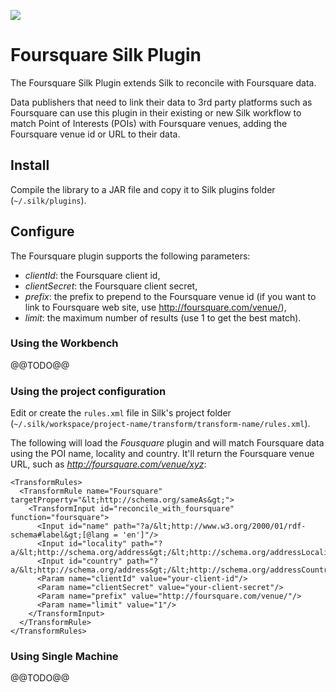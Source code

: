 <a href="http://insideout.io"><img src="https://insideout10.github.io/silk-foursquare-plugin/images/insideout10-opensource.png" /></a>

Foursquare Silk Plugin
======================

The Foursquare Silk Plugin extends Silk to reconcile with Foursquare data.

Data publishers that need to link their data to 3rd party platforms such as Foursquare can use this plugin in their
existing or new Silk workflow to match Point of Interests (POIs) with Foursquare venues, adding the Foursquare venue id
or URL to their data.

## Install

Compile the library to a JAR file and copy it to Silk plugins folder (`~/.silk/plugins`).


## Configure

The Foursquare plugin supports the following parameters:

 * *clientId*: the Foursquare client id,
 * *clientSecret*: the Foursquare client secret,
 * *prefix*: the prefix to prepend to the Foursquare venue id (if you want to link to Foursquare web site, use http://foursquare.com/venue/),
 * *limit*: the maximum number of results (use 1 to get the best match).


### Using the Workbench

@@TODO@@

### Using the project configuration

Edit or create the `rules.xml` file in Silk's project folder (`~/.silk/workspace/project-name/transform/transform-name/rules.xml`).

The following will load the *Fousquare* plugin and will match Foursquare data using the POI name, locality and country.
It'll return the Foursquare venue URL, such as _http://foursquare.com/venue/xyz_:

    <TransformRules>
      <TransformRule name="Foursquare" targetProperty="&lt;http://schema.org/sameAs&gt;">
        <TransformInput id="reconcile_with_foursquare" function="foursquare">
          <Input id="name" path="?a/&lt;http://www.w3.org/2000/01/rdf-schema#label&gt;[@lang = 'en']"/>
          <Input id="locality" path="?a/&lt;http://schema.org/address&gt;/&lt;http://schema.org/addressLocality&gt;"/>
          <Input id="country" path="?a/&lt;http://schema.org/address&gt;/&lt;http://schema.org/addressCountry&gt;"/>
          <Param name="clientId" value="your-client-id"/>
          <Param name="clientSecret" value="your-client-secret"/>
          <Param name="prefix" value="http://foursquare.com/venue/"/>
          <Param name="limit" value="1"/>
        </TransformInput>
      </TransformRule>
    </TransformRules>


### Using Single Machine


@@TODO@@
